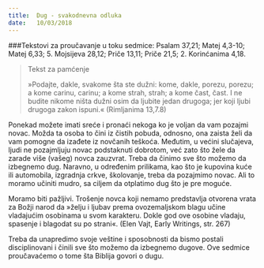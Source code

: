 ```yaml
---
title:  Dug - svakodnevna odluka
date:   10/03/2018
---
```


###Tekstovi za proučavanje u toku sedmice: Psalam 37,21; Matej 4,3-10; Matej 6,33; 5. Mojsijeva 28,12; Priče 13,11; Priče 21,5; 2. Korinćanima 4,18.

> <p>Tekst za pamćenje</p>
> »Podajte, dakle, svakome šta ste dužni: kome, dakle, porezu, porezu; a kome carinu, carinu; a kome strah, strah; a kome čast, čast. I ne budite nikome ništa dužni osim da ljubite jedan drugoga; jer koji ljubi drugoga zakon ispuni.« (Rimljanima 13,7.8)

Ponekad možete imati sreće i pronaći nekoga ko je voljan da vam pozajmi novac. Možda ta osoba to čini iz čistih pobuda, odnosno, ona zaista želi da vam pomogne da izađete iz novčanih teškoća. Međutim, u većini slučajeva, ljudi ne pozajmljuju novac podstaknuti dobrotom, već zato što žele da zarade više (vašeg) novca zauzvrat.
Treba da činimo sve što možemo da izbegnemo dug. Naravno, u određenim prilikama, kao što je kupovina kuće ili automobila, izgradnja crkve, školovanje, treba da pozajmimo novac. Ali to moramo učiniti mudro, sa ciljem da otplatimo dug što je pre moguće.

Moramo biti pažljivi. Trošenje novca koji nemamo predstavlja otvorena vrata za Božji narod da »želju i ljubav prema ovozemaljskom blagu učine vladajućim osobinama u svom karakteru. Dokle god ove osobine vladaju, spasenje i blagodat su po strani«. (Elen Vajt, Early Writings, str. 267)

Treba da unapredimo svoje veštine i sposobnosti da bismo postali disciplinovani i činili sve što možemo da izbegnemo dugove. Ove sedmice proučavaćemo o tome šta Biblija govori o dugu.
